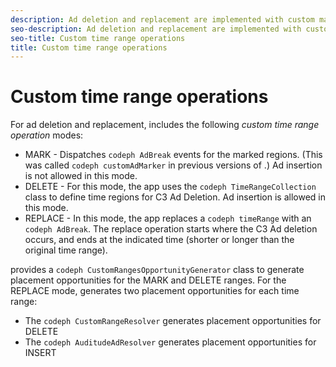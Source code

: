 ```yaml
---
description: Ad deletion and replacement are implemented with custom markers that identify different types of time ranges in a VOD stream: mark, delete, and replace. For each custom time range, you can perform associated operations, including deleting or replacing ad content.
seo-description: Ad deletion and replacement are implemented with custom markers that identify different types of time ranges in a VOD stream: mark, delete, and replace. For each custom time range, you can perform associated operations, including deleting or replacing ad content.
seo-title: Custom time range operations
title: Custom time range operations
---
```


# Custom time range operations

For ad deletion and replacement,  includes the following *custom time range operation* modes:
* MARK - Dispatches `codeph AdBreak` events for the marked regions. (This was called `codeph customAdMarker` in previous versions of .) Ad insertion is not allowed in this mode.
* DELETE - For this mode, the app uses the `codeph TimeRangeCollection` class to define time regions for C3 Ad Deletion. Ad insertion is allowed in this mode.
* REPLACE - In this mode, the app replaces a `codeph timeRange` with an  `codeph AdBreak`. The replace operation starts where the C3 Ad deletion occurs, and ends at the indicated time (shorter or longer than the original time range).

provides a `codeph CustomRangesOpportunityGenerator` class to generate placement opportunities for the MARK and DELETE ranges. For the REPLACE mode,  generates two placement opportunities for each time range:
* The `codeph CustomRangeResolver` generates placement opportunities for DELETE
* The `codeph AuditudeAdResolver` generates placement opportunities for INSERT

